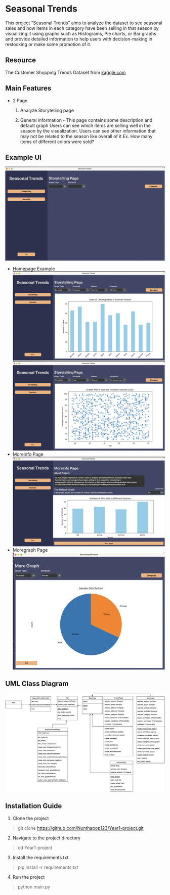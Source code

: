 # Seasonal Trends

This project “Seasonal Trends” aims to analyze the dataset to see seasonal sales 
and how items in each category have been selling in that season by visualizing it 
using graphs such as Histograms, Pie charts, or Bar graphs and provide detailed information 
to help users with decision-making in restocking or make some promotion of it.

## Resource
The Customer Shopping Trends Dataset 
from [kaggle.com](https://www.kaggle.com/datasets/iamsouravbanerjee/customer-shopping-trends-dataset)  

## Main Features
- 2 Page
  1. Analyze Storytelling page 
 
  2.  General information - This page contains some description and default graph
  Users can see which items are selling well in the season by the visualization.
  Users can see other information that may not be related to the season like overall of it
  Ex. How many items of different colors were sold?


## Example UI

![home_page](Screenshots/Home.png)
- Homepage Example
![shot1](Screenshots/Example2.png)
![shot2](Screenshots/Example3.png)
- Moreinfo Page
![shot3](Screenshots/Moreinfopage.png)
- Moregraph Page
![shot4](Screenshots/Moregraphpage.png)
## UML Class Diagram
![diagram](Data/UML_Classdiagram.jpg)

## Installation Guide
1. Clone the project
> git clone https://github.com/Nunthapop123/Year1-project.git

2. Navigate to the project directory
> cd Year1-project

3. Install the requirements.txt
> pip install -r requirements.txt

4. Run the project
> python main.py
> 

